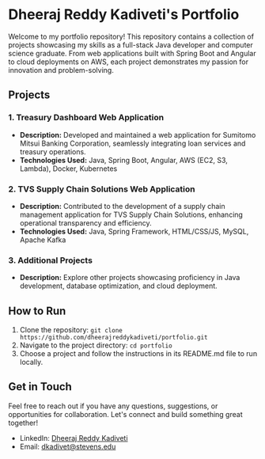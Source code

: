 # Dheeraj Reddy Kadiveti's Portfolio

Welcome to my portfolio repository! This repository contains a collection of projects showcasing my skills as a full-stack Java developer and computer science graduate. From web applications built with Spring Boot and Angular to cloud deployments on AWS, each project demonstrates my passion for innovation and problem-solving.

## Projects

### 1. Treasury Dashboard Web Application
- **Description:** Developed and maintained a web application for Sumitomo Mitsui Banking Corporation, seamlessly integrating loan services and treasury operations.
- **Technologies Used:** Java, Spring Boot, Angular, AWS (EC2, S3, Lambda), Docker, Kubernetes

### 2. TVS Supply Chain Solutions Web Application
- **Description:** Contributed to the development of a supply chain management application for TVS Supply Chain Solutions, enhancing operational transparency and efficiency.
- **Technologies Used:** Java, Spring Framework, HTML/CSS/JS, MySQL, Apache Kafka

### 3. Additional Projects
- **Description:** Explore other projects showcasing proficiency in Java development, database optimization, and cloud deployment.

## How to Run

1. Clone the repository: `git clone https://github.com/dheerajreddykadiveti/portfolio.git`
2. Navigate to the project directory: `cd portfolio`
3. Choose a project and follow the instructions in its README.md file to run locally.

## Get in Touch

Feel free to reach out if you have any questions, suggestions, or opportunities for collaboration. Let's connect and build something great together!

- LinkedIn: [Dheeraj Reddy Kadiveti](https://www.linkedin.com/in/dheeraj-reddy-kadiveti/)
- Email: [dkadivet@stevens.edu](mailto:dkadivet@stevens.edu)

